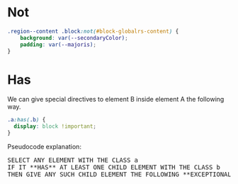 # Not

```css
.region--content .block:not(#block-globalrs-content) {
	background: var(--secondaryColor);
	padding: var(--majoris);
}
```

# Has

We can give special directives to element B inside element A the following way.

```css
.a:has(.b) {
  display: block !important;
}
```

Pseudocode explanation:

<pre>
SELECT ANY ELEMENT WITH THE CLASS a
IF IT **HAS** AT LEAST ONE CHILD ELEMENT WITH THE CLASS b
THEN GIVE ANY SUCH CHILD ELEMENT THE FOLLOWING **EXCEPTIONAL** CSS DIRECTIVES
</pre>
